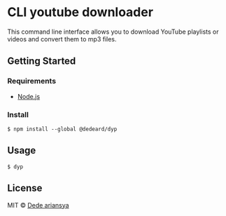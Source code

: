 # CLI youtube downloader

This command line interface allows you to download YouTube playlists or videos and convert them to mp3 files.

## Getting Started

### Requirements
- [Node.js](https://nodejs.org)

### Install
```
$ npm install --global @dedeard/dyp
```

## Usage

```
$ dyp
```

## License

MIT © [Dede ariansya](https://github.com/dedeard)
